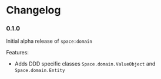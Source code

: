 Changelog
=========

### 0.1.0
Initial alpha release of `space:domain`

Features:
- Adds DDD specific classes `Space.domain.ValueObject` and `Space.domain.Entity`
